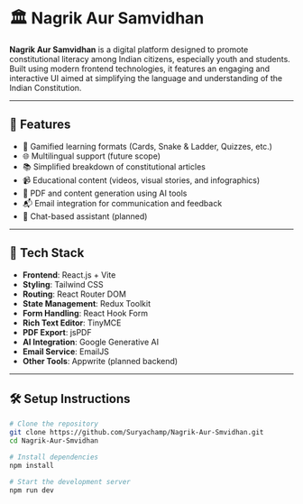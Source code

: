 # 🏛️ Nagrik Aur Samvidhan

**Nagrik Aur Samvidhan** is a digital platform designed to promote constitutional literacy among Indian citizens, especially youth and students. Built using modern frontend technologies, it features an engaging and interactive UI aimed at simplifying the language and understanding of the Indian Constitution.

---

## 🚀 Features

- 🧠 Gamified learning formats (Cards, Snake & Ladder, Quizzes, etc.)
- 🌐 Multilingual support (future scope)
- 📚 Simplified breakdown of constitutional articles
- 📹 Educational content (videos, visual stories, and infographics)
- 📄 PDF and content generation using AI tools
- 📬 Email integration for communication and feedback
- 💬 Chat-based assistant (planned)

---

## 📂 Tech Stack

- **Frontend**: React.js + Vite
- **Styling**: Tailwind CSS
- **Routing**: React Router DOM
- **State Management**: Redux Toolkit
- **Form Handling**: React Hook Form
- **Rich Text Editor**: TinyMCE
- **PDF Export**: jsPDF
- **AI Integration**: Google Generative AI
- **Email Service**: EmailJS
- **Other Tools**: Appwrite (planned backend)

---

## 🛠️ Setup Instructions

```bash
# Clone the repository
git clone https://github.com/Suryachamp/Nagrik-Aur-Smvidhan.git
cd Nagrik-Aur-Smvidhan

# Install dependencies
npm install

# Start the development server
npm run dev
